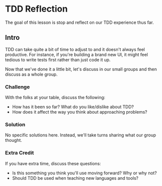 # TDD Reflection

The goal of this lesson is stop and reflect on our TDD experience thus far.

## Intro

TDD can take quite a bit of time to adjust to and it doesn't always feel productive. For instance, if you're building a brand new UI, it might feel tedious to write tests first rather than just code it up.

Now that we've done it a little bit, let's discuss in our small groups and then discuss as a whole group.

### Challenge

With the folks at your table, discuss the following:

- How has it been so far? What do you like/dislike about TDD?
- How does it affect the way you think about approaching problems?

### Solution

No specific solutions here. Instead, we'll take turns sharing what our group thought.

### Extra Credit

If you have extra time, discuss these questions:

- Is this something you think you'll use moving forward? Why or why not?
- Should TDD be used when teaching new languages and tools?
